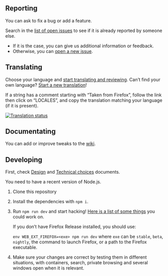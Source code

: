 ## Reporting

You can ask to fix a bug or add a feature.

Search in the [list of open issues](https://framagit.org/ariasuni/tabcenter-reborn/issues?scope=all&utf8=%E2%9C%93&state=opened) to see if it is already reported by someone else.

- If it is the case, you can give us additional information or feedback.
- Otherwise, you can [open a new issue](https://framagit.org/ariasuni/tabcenter-reborn/issues/new?issue%5Bassignee_id%5D=&issue%5Bmilestone_id%5D=).

## Translating

Choose your language and [start translating and reviewing](https://translate.funkwhale.audio/projects/tabcenter-reborn/interface/). Can’t find your own language? [Start a new translation](https://translate.funkwhale.audio/new-lang/tabcenter-reborn/interface/)!

If a string has a comment starting with “Taken from Firefox”, follow the link then click on “LOCALES”, and copy the translation matching your language (if it is present).

[![Translation status](https://translate.funkwhale.audio/widgets/tabcenter-reborn/-/interface/svg-badge.svg)](https://translate.funkwhale.audio/engage/tabcenter-reborn/?utm_source=widget)

## Documentating

You can add or improve tweaks to the [wiki](https://framagit.org/ariasuni/tabcenter-reborn/wikis/home).

## Developing

First, check [Design](https://framagit.org/ariasuni/tabcenter-reborn/blob/main/DESIGN.md) and [Technical choices](https://framagit.org/ariasuni/tabcenter-reborn/blob/main/TECHNICAL.md) documents.

You need to have a recent version of Node.js.

1. Clone this repository
2. Install the dependencies with `npm i`.
3. Run `npm run dev` and start hacking! [Here is a list of some things](https://framagit.org/ariasuni/tabcenter-reborn/issues) you could work on.

   If you don’t have Firefox Release installed, you should use:

   `env WEB_EXT_FIREFOX=<exe> npm run dev` where `exe` can be `stable`, `beta`, `nightly`, the command to launch Firefox, or a path to the Firefox executable.

4. Make sure your changes are correct by testing them in different situations, with containers, search, private browsing and several windows open when it is relevant.
